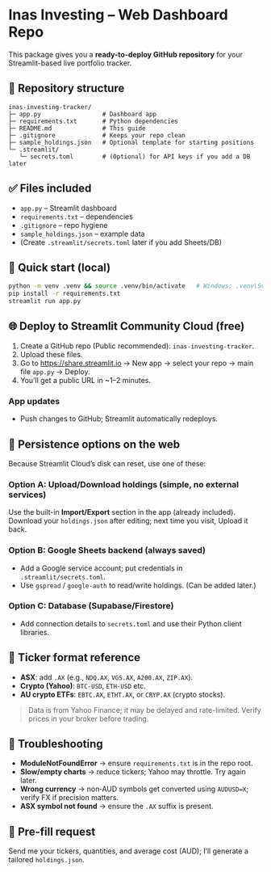 # Inas Investing – Web Dashboard Repo

This package gives you a **ready-to-deploy GitHub repository** for your Streamlit-based live portfolio tracker.

## 📁 Repository structure

```
inas-investing-tracker/
├─ app.py                 # Dashboard app
├─ requirements.txt       # Python dependencies
├─ README.md              # This guide
├─ .gitignore             # Keeps your repo clean
├─ sample_holdings.json   # Optional template for starting positions
└─ .streamlit/
   └─ secrets.toml        # (Optional) for API keys if you add a DB later
```

## ✅ Files included

- `app.py` – Streamlit dashboard
- `requirements.txt` – dependencies
- `.gitignore` – repo hygiene
- `sample_holdings.json` – example data
- (Create `.streamlit/secrets.toml` later if you add Sheets/DB)

## 🚀 Quick start (local)

```bash
python -m venv .venv && source .venv/bin/activate   # Windows: .venv\Scripts\activate
pip install -r requirements.txt
streamlit run app.py
```

## 🌐 Deploy to Streamlit Community Cloud (free)

1. Create a GitHub repo (Public recommended): `inas-investing-tracker`.
2. Upload these files.
3. Go to https://share.streamlit.io → New app → select your repo → main file `app.py` → Deploy.
4. You’ll get a public URL in ~1–2 minutes.

### App updates

- Push changes to GitHub; Streamlit automatically redeploys.

## 💾 Persistence options on the web

Because Streamlit Cloud’s disk can reset, use one of these:

### Option A: Upload/Download holdings (simple, no external services)

Use the built-in **Import/Export** section in the app (already included).  
Download your `holdings.json` after editing; next time you visit, Upload it back.

### Option B: Google Sheets backend (always saved)

- Add a Google service account; put credentials in `.streamlit/secrets.toml`.
- Use `gspread` / `google-auth` to read/write holdings. (Can be added later.)

### Option C: Database (Supabase/Firestore)

- Add connection details to `secrets.toml` and use their Python client libraries.

## 📏 Ticker format reference

- **ASX**: add `.AX` (e.g., `NDQ.AX`, `VGS.AX`, `A200.AX`, `ZIP.AX`).
- **Crypto (Yahoo)**: `BTC-USD`, `ETH-USD` etc.
- **AU crypto ETFs**: `EBTC.AX`, `ETHT.AX`, or `CRYP.AX` (crypto stocks).

> Data is from Yahoo Finance; it may be delayed and rate-limited. Verify prices in your broker before trading.

## 🧰 Troubleshooting

- **ModuleNotFoundError** → ensure `requirements.txt` is in the repo root.
- **Slow/empty charts** → reduce tickers; Yahoo may throttle. Try again later.
- **Wrong currency** → non‑AUD symbols get converted using `AUDUSD=X`; verify FX if precision matters.
- **ASX symbol not found** → ensure the `.AX` suffix is present.

## 🏁 Pre-fill request

Send me your tickers, quantities, and average cost (AUD); I’ll generate a tailored `holdings.json`.
